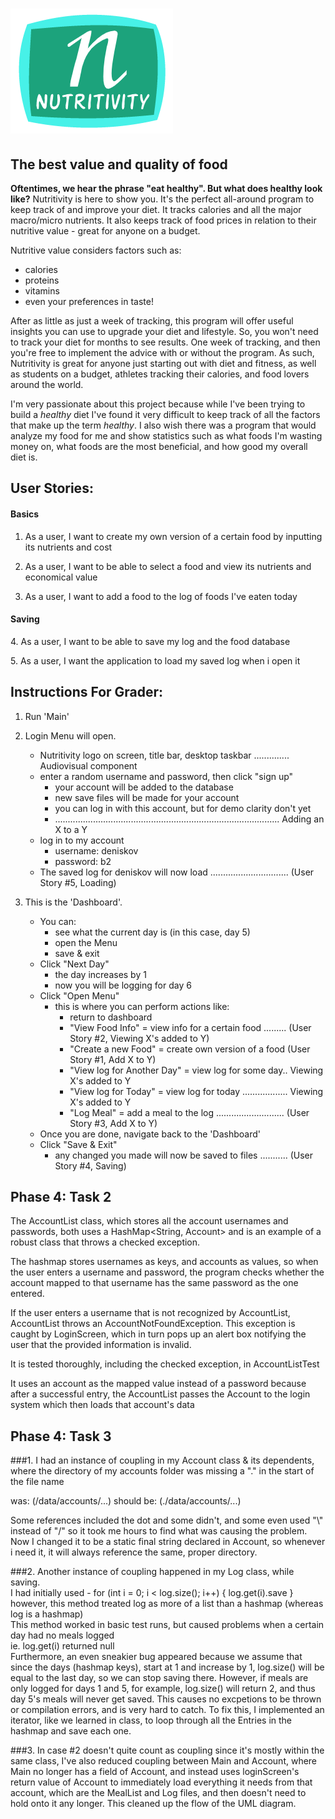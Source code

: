  # ![alt-text](data/NutritivityLogo.png)

## The best value and quality of food

**Oftentimes, we hear the phrase "eat healthy". But what does healthy look like?**
Nutritivity is here to show you. It's the perfect all-around program to keep track of
and improve your diet. It tracks calories and all the major macro/micro nutrients. It also keeps track of food prices in relation to their
nutritive value - great for anyone on a budget. 

Nutritive value considers factors such as: 
 - calories
 - proteins 
 - vitamins 
 - even your preferences in taste!
 
 After as little as just a week of tracking, this program will offer useful insights you can use to upgrade your diet
 and lifestyle. So, you won't need to track your diet for months to see results. One week of tracking, and then you're free
 to implement the advice with or without the program. As such, Nutritivity is great for anyone just starting out with diet
 and fitness, as well as students on a budget, athletes tracking their calories, and food lovers around the world.
 
I'm very passionate about this project because while I've been trying to build a *healthy* diet I've found it very 
difficult to keep track of all the factors that make up the term *healthy*. I also wish there was a program that would analyze my 
food for me and show statistics such as what foods I'm wasting money on, what foods are the most beneficial, and how 
good my overall diet is.

## User Stories:

#### Basics
1.  As a user, I want to create my own version of a certain food by inputting its nutrients and cost

2.  As a user, I want to be able to select a food and view its nutrients and economical value

3.  As a user, I want to add a food to the log of foods I've eaten today

#### Saving
4\. As a user, I want to be able to save my log and the food database

5\. As a user, I want the application to load my saved log when i open it


## Instructions For Grader:

1. Run 'Main'

2. Login Menu will open.
    - Nutritivity logo on screen, title bar, desktop taskbar .............. Audiovisual component
    - enter a random username and password, then click "sign up"
        - your account will be added to the database
        - new save files will be made for your account
        - you can log in with this account, but for demo clarity don't yet
        - ......................................................................................... Adding an X to a Y
    - log in to my account
        - username: deniskov 
        - password: b2 
    - The saved log for deniskov will now load ............................... (User Story #5, Loading)

3. This is the 'Dashboard'.
    - You can:
        - see what the current day is  (in this case, day 5)
        - open the Menu
        - save & exit
    - Click "Next Day"
        - the day increases by 1 
        - now you will be logging for day 6
    - Click "Open Menu"
        - this is where you can perform actions like:
            - return to dashboard
            - "View Food Info" = view info for a certain food ......... (User Story #2, Viewing X's added to Y)
            - "Create a new Food" = create own version of a food (User Story #1, Add X to Y)
            - "View log for Another Day" = view log for some day.. Viewing X's added to Y
            - "View log for Today" = view log for today ..................  Viewing X's added to Y
            - "Log Meal" = add a meal to the log ........................... (User Story #3, Add X to Y)
    - Once you are done, navigate back to the 'Dashboard'
    - Click "Save & Exit"
        - any changed you made will now be saved to files ........... (User Story #4, Saving)
    
           
           
## Phase 4: Task 2
     
The AccountList class, which stores all the account usernames and passwords, both uses a HashMap<<a>String, Account>
and is an example of a robust class that throws a checked exception.

The hashmap stores usernames as keys, and accounts as values, so when the user enters a username and password, 
the program checks whether the account mapped to that username has the same password as the one entered.

If the user enters a username that is not recognized by AccountList, AccountList throws an AccountNotFoundException.
This exception is caught by LoginScreen, which in turn pops up an alert box notifying the user that the provided information is invalid.

It is tested thoroughly, including the checked exception, in AccountListTest

It uses an account as the mapped value instead of a password because after a successful entry, 
the AccountList passes the Account to the login system which then loads that account's data


## Phase 4: Task 3
###1.
I had an instance of coupling in my Account class & its dependents, where the directory of my accounts folder was missing a "." in the start of the file name

was: (/data/accounts/...) should be: (./data/accounts/...) 

Some references included the dot and some didn't, and some even used "\\" instead of "/" so it took me hours to find what was causing the problem. 
Now I changed it to be a static final string declared in Account, so whenever i need it, it will always reference the same, proper directory.

###2. 
Another instance of coupling happened in my Log class, while saving. \
I had initially used -   for (int i = 0; i < log.size(); i++) { log.get(i).save }
however, this method treated log as more of a list than a hashmap (whereas log is a hashmap) \
This method worked in basic test runs, but caused problems when a certain day had no meals logged \
ie. log.get(i) returned null\
Furthermore, an even sneakier bug appeared because we assume that since the days (hashmap keys), start at 1 and increase by 1,
log.size() will be equal to the last day, so we can stop saving there. However, if meals are only logged for days 1 and 5, for example, 
log.size() will return 2, and thus day 5's meals will never get saved. This causes no excpetions to be thrown or compilation errors, and is very hard to catch.
To fix this, I implemented an iterator, like we learned in class, to loop through all the Entries in the hashmap and save each one.

###3.
In case #2 doesn't quite count as coupling since it's mostly within the same class, I've also reduced coupling between
Main and Account, where Main no longer has a field of Account, and instead uses loginScreen's return value of Account to immediately load everything it needs from that account,
which are the MealList and Log files, and then doesn't need to hold onto it any longer. This cleaned up the flow of the UML diagram.
